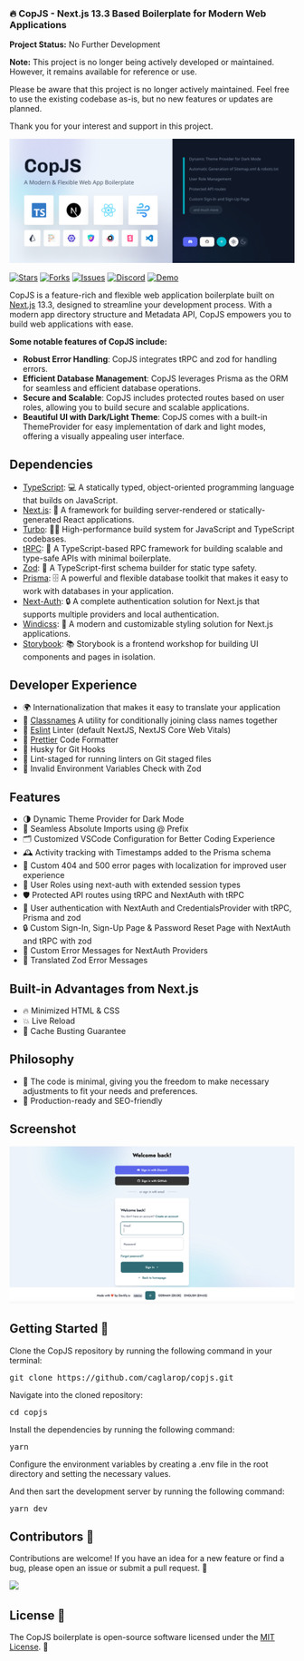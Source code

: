 ### 🔥 CopJS - Next.js 13.3 Based Boilerplate for Modern Web Applications

<p>
  <b>Project Status:</b> No Further Development

<b>Note:</b> This project is no longer being actively developed or maintained. However, it remains available for reference or use.

Please be aware that this project is no longer actively maintained. Feel free to use the existing codebase as-is, but no new features or updates are planned.

Thank you for your interest and support in this project.
</p>

<p align="center">
  <a href="https://github.com/caglarop/copjs/">
    <img src="previews/header.png" />
  </a>
</p>

[![Stars](https://img.shields.io/github/stars/caglarop/copjs.svg)](https://github.com/caglarop/copjs)
[![Forks](https://img.shields.io/github/forks/caglarop/copjs.svg)](https://github.com/caglarop/copjs)
[![Issues](https://img.shields.io/github/issues/caglarop/copjs.svg)](https://github.com/caglarop/copjs/issues)
[![Discord](https://img.shields.io/badge/Discord-Caglar%233780-%235865F2)](https://discordapp.com/users/910960195096674344)
[![Demo](https://img.shields.io/badge/Demo%20on%20Netlify-%232E51ED)](https://devlifyio.netlify.app)

CopJS is a feature-rich and flexible web application boilerplate built on [Next.js](https://nextjs.org/) 13.3, designed to streamline your development process. With a modern app directory structure and Metadata API, CopJS empowers you to build web applications with ease.

<b>Some notable features of CopJS include:</b>

- <b>Robust Error Handling</b>: CopJS integrates tRPC and zod for handling errors.
- <b>Efficient Database Management</b>: CopJS leverages Prisma as the ORM for seamless and efficient database operations.
- <b>Secure and Scalable</b>: CopJS includes protected routes based on user roles, allowing you to build secure and scalable applications.
- <b>Beautiful UI with Dark/Light Theme</b>: CopJS comes with a built-in ThemeProvider for easy implementation of dark and light modes, offering a visually appealing user interface.

## Dependencies

- [TypeScript](https://www.typescriptlang.org/): 💻 A statically typed, object-oriented programming language that builds on JavaScript.
- [Next.js](https://nextjs.org/): 🚀 A framework for building server-rendered or statically-generated React applications.
- [Turbo](https://turbo.build/): 🏋️‍♀️ High-performance build system for JavaScript and TypeScript codebases.
- [tRPC](https://trpc.io): 🔌 A TypeScript-based RPC framework for building scalable and type-safe APIs with minimal boilerplate.
- [Zod](https://github.com/colinhacks/zod): 🧩 A TypeScript-first schema builder for static type safety.
- [Prisma](https://www.prisma.io/): 🗄️ A powerful and flexible database toolkit that makes it easy to work with databases in your application.
- [Next-Auth](https://next-auth.js.org/): 🔒 A complete authentication solution for Next.js that supports multiple providers and local authentication.
- [Windicss](https://windicss.org/): 🎨 A modern and customizable styling solution for Next.js applications.
- [Storybook](https://storybook.js.org/): 📚 Storybook is a frontend workshop for building UI components and pages in isolation.

## Developer Experience

- 🌍 Internationalization that makes it easy to translate your application
- 💅 [Classnames](https://www.npmjs.com/package/classnames) A utility for conditionally joining class names together
- 📏 [Eslint](https://eslint.org/) Linter (default NextJS, NextJS Core Web Vitals)
- 💖 [Prettier](https://prettier.io/) Code Formatter
- 🦊 Husky for Git Hooks
- 🚫 Lint-staged for running linters on Git staged files
- 🚨 Invalid Environment Variables Check with Zod

## Features

- 🌗 Dynamic Theme Provider for Dark Mode
- 📂 Seamless Absolute Imports using @ Prefix
- 🗂 Customized VSCode Configuration for Better Coding Experience
- 🕰️ Activity tracking with Timestamps added to the Prisma schema
- 🚫 Custom 404 and 500 error pages with localization for improved user experience
- 🔑 User Roles using next-auth with extended session types
- 🛡️ Protected API routes using tRPC and NextAuth with tRPC
- 🔐 User authentication with NextAuth and CredentialsProvider with tRPC, Prisma and zod
- 🔒 Custom Sign-In, Sign-Up Page & Password Reset Page with NextAuth and tRPC with zod
- 🚫 Custom Error Messages for NextAuth Providers
- 🚫 Translated Zod Error Messages

## Built-in Advantages from Next.js

- 🔥 Minimized HTML & CSS
- 💥 Live Reload
- 💯 Cache Busting Guarantee

## Philosophy

- 🔧 The code is minimal, giving you the freedom to make necessary adjustments to fit your needs and preferences.
- 🚀 Production-ready and SEO-friendly

## Screenshot

<p align="center">
  <a href="https://github.com/caglarop/copjs/">
    <img src="previews/screenshot.png" />
  </a>
</p>

## Getting Started 🚀

Clone the CopJS repository by running the following command in your terminal:

<pre>git clone https://github.com/caglarop/copjs.git</pre>

Navigate into the cloned repository:

<pre>cd copjs</pre>

Install the dependencies by running the following command:

<pre>yarn</pre>

Configure the environment variables by creating a .env file in the root directory and setting the necessary values.

And then sart the development server by running the following command:

<pre>yarn dev</pre>

## Contributors 🤝

Contributions are welcome! If you have an idea for a new feature or find a bug, please open an issue or submit a pull request. 🙏

<a href="https://github.com/caglarop/copjs/graphs/contributors">
  <img src="https://contrib.rocks/image?repo=caglarop/copjs" />
</a>

## License 📄

The CopJS boilerplate is open-source software licensed under the [MIT License](LICENSE). 🎉
